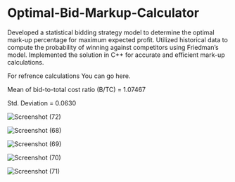 # Optimal-Bid-Markup-Calculator

Developed a statistical bidding strategy model to determine the optimal mark-up percentage for maximum expected profit. Utilized historical data to compute the probability of winning against competitors using Friedman’s model. Implemented the solution in C++ for accurate and efficient mark-up calculations.




For refrence calculations You can go here.

Mean of bid-to-total cost ratio (B/TC) = 1.07467

Std. Deviation = 0.0630

![Screenshot (72)](https://github.com/Rishabh181/Optimal-Bid-Markup-Calculator/assets/84246861/0511c23b-56f6-4924-ad05-6bd53a465270)


![Screenshot (68)](https://github.com/Rishabh181/Optimal-Bid-Markup-Calculator/assets/84246861/ebe3c1c2-e0a7-4fbd-809d-c32134665914)

![Screenshot (69)](https://github.com/Rishabh181/Optimal-Bid-Markup-Calculator/assets/84246861/f869c252-3191-4a51-be7c-b6299776371f)

![Screenshot (70)](https://github.com/Rishabh181/Optimal-Bid-Markup-Calculator/assets/84246861/57317c5c-0a0e-45c3-9969-b819310501ac)

![Screenshot (71)](https://github.com/Rishabh181/Optimal-Bid-Markup-Calculator/assets/84246861/8483699e-1541-40d3-a62d-540dce762624)

